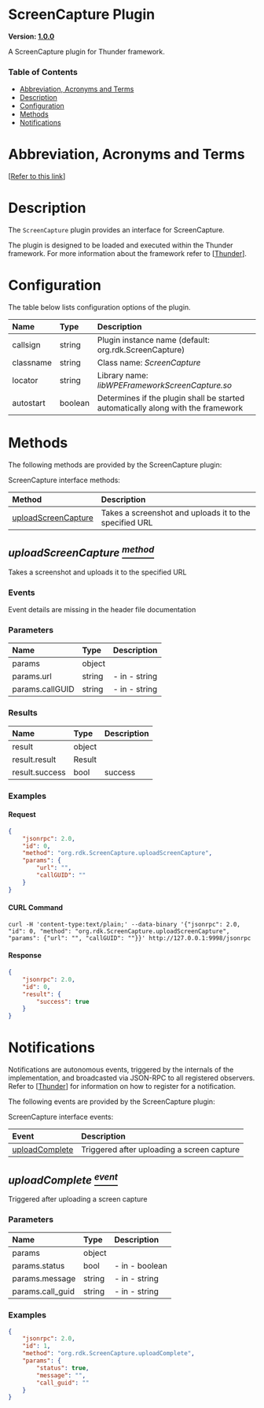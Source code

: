 <!-- Generated automatically, DO NOT EDIT! -->
<a id="head.ScreenCapture_Plugin"></a>
# ScreenCapture Plugin

**Version: [1.0.0](https://github.com/rdkcentral/rdkservices/blob/main/ScreenCapture/CHANGELOG.md)**

A ScreenCapture plugin for Thunder framework.

### Table of Contents

- [Abbreviation, Acronyms and Terms](#head.Abbreviation,_Acronyms_and_Terms)
- [Description](#head.Description)
- [Configuration](#head.Configuration)
- [Methods](#head.Methods)
- [Notifications](#head.Notifications)

<a id="head.Abbreviation,_Acronyms_and_Terms"></a>
# Abbreviation, Acronyms and Terms

[[Refer to this link](userguide/aat.md)]

<a id="head.Description"></a>
# Description

The `ScreenCapture` plugin provides an interface for ScreenCapture.

The plugin is designed to be loaded and executed within the Thunder framework. For more information about the framework refer to [[Thunder](#ref.Thunder)].

<a id="head.Configuration"></a>
# Configuration

The table below lists configuration options of the plugin.

| Name | Type | Description |
| :-------- | :-------- | :-------- |
| callsign | string | Plugin instance name (default: org.rdk.ScreenCapture) |
| classname | string | Class name: *ScreenCapture* |
| locator | string | Library name: *libWPEFrameworkScreenCapture.so* |
| autostart | boolean | Determines if the plugin shall be started automatically along with the framework |

<a id="head.Methods"></a>
# Methods

The following methods are provided by the ScreenCapture plugin:

ScreenCapture interface methods:

| Method | Description |
| :-------- | :-------- |
| [uploadScreenCapture](#method.uploadScreenCapture) | Takes a screenshot and uploads it to the specified URL |

<a id="method.uploadScreenCapture"></a>
## *uploadScreenCapture [<sup>method</sup>](#head.Methods)*

Takes a screenshot and uploads it to the specified URL

### Events
Event details are missing in the header file documentation 
### Parameters
| Name | Type | Description |
| :-------- | :-------- | :-------- |
| params | object |  |
| params.url | string | - in - string |
| params.callGUID | string | - in - string |
### Results
| Name | Type | Description |
| :-------- | :-------- | :-------- |
| result | object |  |
| result.result | Result |  |
| result.success | bool | success |

### Examples


#### Request

```json
{
    "jsonrpc": 2.0,
    "id": 0,
    "method": "org.rdk.ScreenCapture.uploadScreenCapture",
    "params": {
        "url": "",
        "callGUID": ""
    }
}
```


#### CURL Command

```curl
curl -H 'content-type:text/plain;' --data-binary '{"jsonrpc": 2.0, "id": 0, "method": "org.rdk.ScreenCapture.uploadScreenCapture", "params": {"url": "", "callGUID": ""}}' http://127.0.0.1:9998/jsonrpc
```


#### Response

```json
{
    "jsonrpc": 2.0,
    "id": 0,
    "result": {
        "success": true
    }
}
```



<a id="head.Notifications"></a>
# Notifications

Notifications are autonomous events, triggered by the internals of the implementation, and broadcasted via JSON-RPC to all registered observers. Refer to [[Thunder](#ref.Thunder)] for information on how to register for a notification.

The following events are provided by the ScreenCapture plugin:

ScreenCapture interface events:

| Event | Description |
| :-------- | :-------- |
| [uploadComplete](#event.uploadComplete) | Triggered after uploading a screen capture |

<a id="event.uploadComplete"></a>
## *uploadComplete [<sup>event</sup>](#head.Notifications)*

Triggered after uploading a screen capture

### Parameters
| Name | Type | Description |
| :-------- | :-------- | :-------- |
| params | object |  |
| params.status | bool | - in - boolean |
| params.message | string | - in - string |
| params.call_guid | string | - in - string |

### Examples

```json
{
    "jsonrpc": 2.0,
    "id": 1,
    "method": "org.rdk.ScreenCapture.uploadComplete",
    "params": {
        "status": true,
        "message": "",
        "call_guid": ""
    }
}
```
